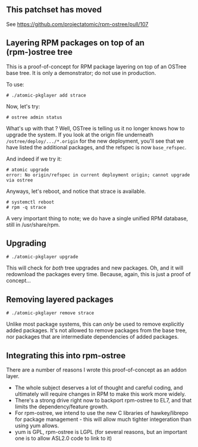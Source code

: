 This patchset has moved
-----------------------

See https://github.com/projectatomic/rpm-ostree/pull/107

Layering RPM packages on top of an (rpm-)ostree tree
----------------------------------------------------

This is a proof-of-concept for RPM package layering on top of an
OSTree base tree.  It is only a demonstrator; do not use in
production.

To use:

    # ./atomic-pkglayer add strace

Now, let's try:

    # ostree admin status

What's up with that <unknown origin type>?  Well, OSTree is telling us
it no longer knows how to upgrade the system.  If you look at the
origin file underneath `/ostree/deploy/.../*.origin` for the new
deployment, you'll see that we have listed the additional packages,
and the refspec is now `base_refspec`.

And indeed if we try it:

    # atomic upgrade
    error: No origin/refspec in current deployment origin; cannot upgrade via ostree 

Anyways, let's reboot, and notice that strace is available.

    # systemctl reboot
    # rpm -q strace 

A very important thing to note; we do have a single unified RPM
database, still in /usr/share/rpm.

Upgrading
---------

    # ./atomic-pkglayer upgrade

This will check for *both* tree upgrades and new packages.  Oh, and it
will redownload the packages every time.  Because, again, this is just
a proof of concept...

Removing layered packages
-------------------------

    # ./atomic-pkglayer remove strace

Unlike most package systems, this can *only* be used to remove
explicitly added packages.  It's not allowed to remove packages from
the base tree, nor packages that are intermediate dependencies of
added packages.

Integrating this into rpm-ostree
--------------------------------

There are a number of reasons I wrote this proof-of-concept as an
addon layer.

 * The whole subject deserves a lot of thought and careful coding,
   and ultimately will require changes in RPM to make this work more
   widely.
 * There's a strong drive right now to backport rpm-ostree to EL7,
   and that limits the dependency/feature growth.
 * For rpm-ostree, we intend to use the new C libraries of hawkey/librepo
   for package management - this will allow much tighter integeration
   than using yum allows.
 * yum is GPL, rpm-ostree is LGPL (for several reasons, but an important one
   is to allow ASL2.0 code to link to it) 


